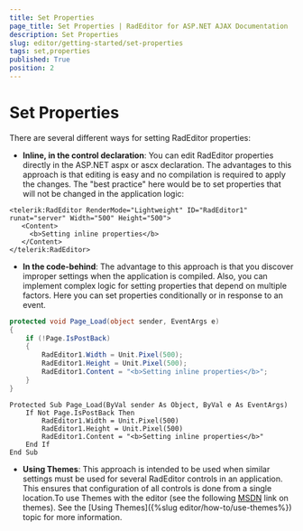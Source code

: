 ```yaml
---
title: Set Properties
page_title: Set Properties | RadEditor for ASP.NET AJAX Documentation
description: Set Properties
slug: editor/getting-started/set-properties
tags: set,properties
published: True
position: 2
---
```


# Set Properties

There are several different ways for setting RadEditor properties:

* **Inline, in the control declaration**: You can edit RadEditor properties directly in the ASP.NET aspx or ascx declaration. The advantages to this approach is that editing is easy and no compilation is required to apply the changes. The "best practice" here would be to set properties that will not be changed in the application logic:

````ASP.NET
<telerik:RadEditor RenderMode="Lightweight" ID="RadEditor1" runat="server" Width="500" Height="500">
   <Content>
	 <b>Setting inline properties</b>
   </Content>
</telerik:RadEditor> 
````

* **In the code-behind**: The advantage to this approach is that you discover improper settings when the application is compiled. Also, you can implement complex logic for setting properties that depend on multiple factors. Here you can set properties conditionally or in response to an event.

````C#
protected void Page_Load(object sender, EventArgs e)
{
	if (!Page.IsPostBack)
	{
		RadEditor1.Width = Unit.Pixel(500);
		RadEditor1.Height = Unit.Pixel(500);
		RadEditor1.Content = "<b>Setting inline properties</b>";
	}
} 
````
````VB
Protected Sub Page_Load(ByVal sender As Object, ByVal e As EventArgs)
	If Not Page.IsPostBack Then
		RadEditor1.Width = Unit.Pixel(500)
		RadEditor1.Height = Unit.Pixel(500)
		RadEditor1.Content = "<b>Setting inline properties</b>"
	End If
End Sub
````

* **Using Themes**: This approach is intended to be used when similar settings must be used for several RadEditor controls in an application. This ensures that configuration of all controls is done from a single location.To use Themes with the editor (see the following [MSDN](https://msdn2.microsoft.com/en-us/library/wcyt4fxb%28vs.80%29.aspx) link on themes). See the [Using Themes]({%slug editor/how-to/use-themes%}) topic for more information.

